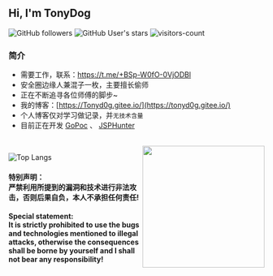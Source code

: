 <h2> Hi, I'm TonyDog </h2>

![GitHub followers](https://img.shields.io/github/followers/TonyD0g?style=social)   ![GitHub User's stars](https://img.shields.io/github/stars/TonyD0g?style=social)   ![visitors-count](https://visitor-badge.laobi.icu/badge?page_id=TonyD0g.readme)

### 简介
- 需要工作，联系：https://t.me/+BSp-W0fO-0VjODBl
- 安全圈边缘人兼混子一枚，主要擅长偷师
- 正在不断追寻各位师傅的脚步~
- 我的博客：[https://Tonyd0g.gitee.io/](https://tonyd0g.gitee.io/)
- 个人博客仅对学习做记录，并`无技术含量`
- 目前正在开发 [GoPoc](https://github.com/TonyD0g/GoPoc) 、 [JSPHunter](https://github.com/TonyD0g/JSPHunter)

<br>

<img src='https://s4.ax1x.com/2022/02/19/HqcbB8.jpg' align='right' style=' width:240px;height:240 px'/>

![Top Langs](https://github-readme-stats.vercel.app/api/top-langs/?username=TonyD0g)


<h4>特别声明：<br>严禁利用所提到的漏洞和技术进行非法攻击，否则后果自负，本人不承担任何责任!</h4>

<h4>Special statement:<br>It is strictly prohibited to use the bugs and technologies mentioned to illegal attacks, otherwise the consequences shall be borne by yourself and I shall not bear any responsibility!</h4>


